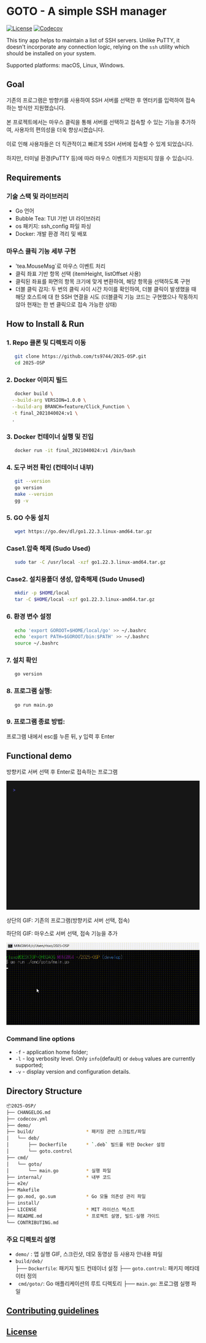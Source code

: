 # GOTO - A simple SSH manager #

[![License](https://img.shields.io/badge/license-MIT-blue.svg?style=flat-square)](https://raw.githubusercontent.com/grafviktor/goto/master/LICENSE)
[![Codecov](https://codecov.io/gh/grafviktor/goto/branch/develop/graph/badge.svg?token=tTyTsuCvNb)](https://codecov.io/gh/grafviktor/goto)

This tiny app helps to maintain a list of SSH servers. Unlike PuTTY, it doesn't incorporate any connection logic, relying on the `ssh` utility which should be installed on your system.

Supported platforms: macOS, Linux, Windows.

## Goal ##

  기존의 프로그램은 방향키를 사용하여 SSH 서버를 선택한 후 엔터키를 입력하여 접속하는 방식만 지원했습니다. <br><br>본 프로젝트에서는 마우스 클릭을 통해 서버를 선택하고 접속할 수 있는 기능을 추가하여, 사용자의 편의성을 더욱 향상시켰습니다. <br><br>이로 인해 사용자들은 더 직관적이고 빠르게 SSH 서버에 접속할 수 있게 되었습니다. <br><br>하지만, 터미널 환경(PuTTY 등)에 따라 마우스 이벤트가 지원되지 않을 수 있습니다.


## Requirements ##

### 기술 스택 및 라이브러리
- Go 언어
- Bubble Tea: TUI 기반 UI 라이브러리
- os 패키지: ssh_config 파일 파싱
- Docker: 개발 환경 격리 및 배포

### 마우스 클릭 기능 세부 구현
- 'tea.MouseMsg`로 마우스 이벤트 처리
- 클릭 좌표 기반 항목 선택 (itemHeight, listOffset 사용)
- 클릭된 좌표를 화면의 항목 크기에 맞게 변환하여, 해당 항목을 선택하도록 구현
- 더블 클릭 감지: 두 번의 클릭 사이 시간 차이를 확인하여, 더블 클릭이 발생했을 때 해당 호스트에 대   한 SSH 연결을 시도
(더블클릭 기능 코드는 구현했으나 작동하지 않아 현재는 한 번 클릭으로 접속 가능한 상태)

## How to Install & Run ##

### 1. Repo 클론 및 디렉토리 이동
```bash
   git clone https://github.com/ts9744/2025-OSP.git
   cd 2025-OSP
```
   
### 2. Docker 이미지 빌드
```bash
   docker build \
  --build-arg VERSION=1.0.0 \
  --build-arg BRANCH=feature/Click_Function \
  -t final_2021040024:v1 \
  .
```  
### 3. Docker 컨테이너 실행 및 진입
```bash
   docker run -it final_2021040024:v1 /bin/bash
```
### 4. 도구 버전 확인 (컨테이너 내부)
```bash
   git --version
   go version
   make --version
   gg -v
```
### 5. GO 수동 설치
```bash
   wget https://go.dev/dl/go1.22.3.linux-amd64.tar.gz
```
### Case1.압축 해제 (Sudo Used)
```bash
   sudo tar -C /usr/local -xzf go1.22.3.linux-amd64.tar.gz
```
### Case2. 설치용폴더 생성, 압축해제 (Sudo Unused)
```bash
   mkdir -p $HOME/local
   tar -C $HOME/local -xzf go1.22.3.linux-amd64.tar.gz
```
### 6. 환경 변수 설정
```bash
   echo 'export GOROOT=$HOME/local/go' >> ~/.bashrc
   echo 'export PATH=$GOROOT/bin:$PATH' >> ~/.bashrc
   source ~/.bashrc
```
### 7. 설치 확인
```bash
   go version
```
### 8. 프로그램 실행:
```bash
   go run main.go
```
### 9. 프로그램 종료 방법:
   프로그램 내에서 esc를 누른 뒤, y 입력 후 Enter



## Functional demo ##
방향키로 서버 선택 후 Enter로 접속하는 프로그램

![Shows how to open ssh session using goto](demo/edit_and_connect.gif)

상단의 GIF: 기존의 프로그램(방향키로 서버 선택, 접속)  

하단의 GIF: 마우스로 서버 선택, 접속 기능을 추가


![osp 실행 화면](ospvideo.gif)


### Command line options ###

* `-f` - application home folder;
* `-l` - log verbosity level. Only `info`(default) or `debug` values are currently supported;
* `-v` - display version and configuration details.

## Directory Structure ##
```bash
📦2025-OSP/
├── CHANGELOG.md             
├── codecov.yml              
├── demo/                    
├── build/                   * 패키징 관련 스크립트/파일
│   └── deb/
│       ├── Dockerfile       * `.deb` 빌드를 위한 Docker 설정
│       └── goto.control      
├── cmd/                     
│   └── goto/
│       └── main.go          * 실행 파일
├── internal/                * 내부 코드
├── e2e/                     
├── Makefile                 
├── go.mod, go.sum           * Go 모듈 의존성 관리 파일
├── install/                 
├── LICENSE                  * MIT 라이선스 텍스트
├── README.md                * 프로젝트 설명, 빌드·실행 가이드
└── CONTRIBUTING.md          
```
### 주요 디렉토리 설명
* `demo/` : 앱 실행 GIF, 스크린샷, 데모 동영상 등 사용자 안내용 파일
* `build/deb/`  
├── `Dockerfile`: 패키지 빌드 컨테이너 설정
├── `goto.control`: 패키지 메타데이터 정의
* ` cmd/goto/`: Go 애플리케이션의 루트 디렉토리
├── `main.go`: 프로그램 실행 파일


## [Contributing guidelines](CONTRIBUTING.md) ##

## [License](LICENSE) ##
